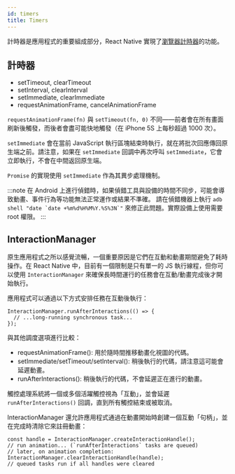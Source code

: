 ```yaml
---
id: timers
title: Timers
---
```


計時器是應用程式的重要組成部分，React Native 實現了[瀏覽器計時器](https://developer.mozilla.org/en-US/docs/Learn/JavaScript/Asynchronous/Timeouts_and_intervals)的功能。

## 計時器

- setTimeout, clearTimeout
- setInterval, clearInterval
- setImmediate, clearImmediate
- requestAnimationFrame, cancelAnimationFrame

`requestAnimationFrame(fn)` 與 `setTimeout(fn, 0)` 不同——前者會在所有畫面刷新後觸發，而後者會盡可能快地觸發（在 iPhone 5S 上每秒超過 1000 次）。

`setImmediate` 會在當前 JavaScript 執行區塊結束時執行，就在將批次回應傳回原生端之前。請注意，如果在 `setImmediate` 回調中再次呼叫 `setImmediate`，它會立即執行，不會在中間返回原生端。

`Promise` 的實現使用 `setImmediate` 作為其異步處理機制。

:::note
在 Android 上進行偵錯時，如果偵錯工具與設備的時間不同步，可能會導致動畫、事件行為等功能無法正常運作或結果不準確。
請在偵錯機器上執行 ``adb shell "date `date +%m%d%H%M%Y.%S%3N`"`` 來修正此問題。實際設備上使用需要 root 權限。
:::

## InteractionManager

原生應用程式之所以感覺流暢，一個重要原因是它們在互動和動畫期間避免了耗時操作。在 React Native 中，目前有一個限制是只有單一的 JS 執行線程，但你可以使用 `InteractionManager` 來確保長時間運行的任務會在互動/動畫完成後才開始執行。

應用程式可以通過以下方式安排任務在互動後執行：

```tsx
InteractionManager.runAfterInteractions(() => {
  // ...long-running synchronous task...
});
```

與其他調度選項進行比較：

- requestAnimationFrame(): 用於隨時間推移動畫化視圖的代碼。
- setImmediate/setTimeout/setInterval(): 稍後執行的代碼，請注意這可能會延遲動畫。
- runAfterInteractions(): 稍後執行的代碼，不會延遲正在進行的動畫。

觸控處理系統將一個或多個活躍觸控視為「互動」，並會延遲 `runAfterInteractions()` 回調，直到所有觸控結束或被取消。

InteractionManager 還允許應用程式通過在動畫開始時創建一個互動「句柄」，並在完成時清除它來註冊動畫：

```tsx
const handle = InteractionManager.createInteractionHandle();
// run animation... (`runAfterInteractions` tasks are queued)
// later, on animation completion:
InteractionManager.clearInteractionHandle(handle);
// queued tasks run if all handles were cleared
```